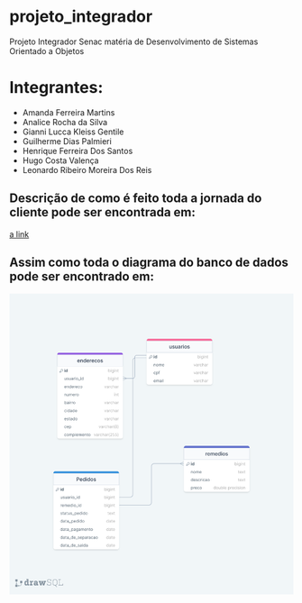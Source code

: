 # projeto_integrador
Projeto Integrador Senac matéria de Desenvolvimento de Sistemas Orientado a Objetos

# Integrantes:
 - Amanda Ferreira Martins
 - Analice Rocha da Silva
 - Gianni Lucca Kleiss Gentile
 - Guilherme Dias Palmieri
 - Henrique Ferreira Dos Santos
 - Hugo Costa Valença
 - Leonardo Ribeiro Moreira Dos Reis

## Descrição de como é feito toda a jornada do cliente pode ser encontrada em:
[a link](https://github.com/ggentile/projeto_integrador/blob/main/Jornada%20do%20cliente%20.docx)

## Assim como toda o diagrama do banco de dados pode ser encontrado em:
![alt text](https://github.com/ggentile/projeto_integrador/blob/main/farmacia-export-2023-03-13(1).png?raw=true)
